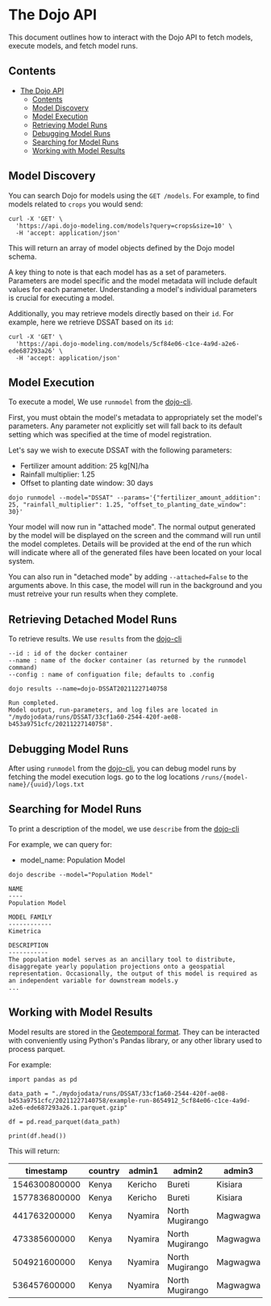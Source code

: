 # The Dojo API

This document outlines how to interact with the Dojo API to fetch models, execute models, and fetch model runs.


## Contents

- [The Dojo API](#the-dojo-api)
  - [Contents](#contents)
  - [Model Discovery](#model-discovery)
  - [Model Execution](#model-execution)
  - [Retrieving Model Runs](#retrieving-model-runs)
  - [Debugging Model Runs](#debugging-model-runs)
  - [Searching for Model Runs](#searching-for-model-runs)
  - [Working with Model Results](#working-with-model-results)

## Model Discovery

You can search Dojo for models using the `GET /models`. For example, to find models related to `crops` you would send:

```
curl -X 'GET' \
  'https://api.dojo-modeling.com/models?query=crops&size=10' \
  -H 'accept: application/json'
```

This will return an array of model objects defined by the Dojo model schema.

A key thing to note is that each model has as a set of parameters. Parameters are model specific and the model metadata will include default values for each parameter. Understanding a model's individual parameters is crucial for executing a model.

Additionally, you may retrieve models directly based on their `id`. For example, here we retrieve DSSAT based on its `id`:

```
curl -X 'GET' \
  'https://api.dojo-modeling.com/models/5cf84e06-c1ce-4a9d-a2e6-ede687293a26' \
  -H 'accept: application/json'
```

## Model Execution

To execute a model, We use `runmodel` from the [dojo-cli](https://github.com/dojo-modeling/dojo-cli#runmodel). 

First, you must obtain the model's metadata to appropriately set the model's parameters. Any parameter not explicitly set will fall back to its default setting which was specified at the time of model registration.

Let's say we wish to execute DSSAT with the following parameters:

* Fertilizer amount addition: 25 kg[N]/ha
* Rainfall multiplier: 1.25
* Offset to planting date window: 30 days

`dojo runmodel --model="DSSAT" --params='{"fertilizer_amount_addition": 25, "rainfall_multiplier": 1.25, "offset_to_planting_date_window": 30}'`

Your model will now run in "attached mode". The normal output generated by the model will be displayed on the screen and the command will run until the model completes. Details will be provided at the end of the run which will indicate where all of the generated files have been located on your local system. 

You can also run in "detached mode" by adding `--attached=False` to the arguments above. In this case, the model will run in the background and you must retreive your run results when they complete. 

## Retrieving Detached Model Runs

To retrieve results. We use `results` from the [dojo-cli](https://github.com/dojo-modeling/dojo-cli#results)

```
--id : id of the docker container
--name : name of the docker container (as returned by the runmodel command)
--config : name of configuation file; defaults to .config
```

`dojo results --name=dojo-DSSAT20211227140758`

```
Run completed.
Model output, run-parameters, and log files are located in "/mydojodata/runs/DSSAT/33cf1a60-2544-420f-ae08-b453a9751cfc/20211227140758".
```


## Debugging Model Runs

After using `runmodel` from the [dojo-cli](https://github.com/dojo-modeling/dojo-cli#runmodel), you can debug model runs by fetching the model execution logs. go to the log locations `/runs/{model-name}/{uuid}/logs.txt`


## Searching for Model Runs

To print a description of the model, we use `describe` from the [dojo-cli](https://github.com/dojo-modeling/dojo-cli#describe)

For example, we can query for:
* model_name: Population Model

`dojo describe --model="Population Model"`

```
NAME
----
Population Model

MODEL FAMILY
------------
Kimetrica

DESCRIPTION
-----------
The population model serves as an ancillary tool to distribute, disaggregate yearly population projections onto a geospatial representation. Occasionally, the output of this model is required as an independent variable for downstream models.y
...
```



## Working with Model Results

Model results are stored in the [Geotemporal format](./geotemporal-format.md). They can be interacted with conveniently using Python's Pandas library, or any other library used to process parquet. 

For example:

```
import pandas as pd

data_path = "./mydojodata/runs/DSSAT/33cf1a60-2544-420f-ae08-b453a9751cfc/20211227140758/example-run-8654912_5cf84e06-c1ce-4a9d-a2e6-ede687293a26.1.parquet.gzip"

df = pd.read_parquet(data_path)

print(df.head())
```

This will return:

| timestamp     	| country 	| admin1  	| admin2          	| admin3   	| lat    	| lng    	| feature  	| value         	|
|---------------	|---------	|---------	|-----------------	|----------	|--------	|--------	|----------	|---------------	|
| 1546300800000 	| Kenya   	| Kericho 	| Bureti          	| Kisiara  	| -0.458 	| 35.125 	| HDAT_AVE 	| 1566259200000 	|
| 1577836800000 	| Kenya   	| Kericho 	| Bureti          	| Kisiara  	| -0.458 	| 35.125 	| HDAT_AVE 	| 1599264000000 	|
| 441763200000  	| Kenya   	| Nyamira 	| North Mugirango 	| Magwagwa 	| -0.458 	| 35.042 	| HDAT_AVE 	| 461462400000  	|
| 473385600000  	| Kenya   	| Nyamira 	| North Mugirango 	| Magwagwa 	| -0.458 	| 35.042 	| HDAT_AVE 	| 495504000000  	|
| 504921600000  	| Kenya   	| Nyamira 	| North Mugirango 	| Magwagwa 	| -0.458 	| 35.042 	| HDAT_AVE 	| 526608000000  	|
| 536457600000  	| Kenya   	| Nyamira 	| North Mugirango 	| Magwagwa 	| -0.458 	| 35.042 	| HDAT_AVE 	| 557366400000  	|
